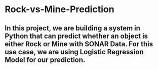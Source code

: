 # Rock-vs-Mine-Prediction
## In this project, we are building a system in Python that can predict whether an object is either Rock or Mine with SONAR Data. For this use case, we are using Logistic Regression Model for our prediction.
